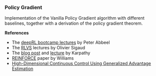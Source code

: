 ### Policy Gradient

Implementation of the Vanilla Policy Gradient algorithm with different baselines, together with a derivation of the policy gradient theorem.


**References**
- The [deepRL bootcamp lectures](https://www.youtube.com/watch?v=S_gwYj1Q-44) by Peter Abbeel
- The [RLVS](https://rlvs.aniti.fr/) lectures by Olivier Sigaud
- The [blog post](http://karpathy.github.io/2016/05/31/rl/) and [lecture](https://www.youtube.com/watch?v=tqrcjHuNdmQ) by Karpathy
- [REINFORCE](https://link.springer.com/article/10.1007/BF00992696) paper by Williams
- [High-Dimensional Continuous Control Using Generalized Advantage Estimation](https://arxiv.org/abs/1506.02438)